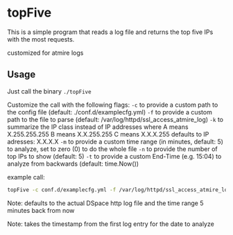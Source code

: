 topFive
=======

This is a simple program that reads a log file and returns the top five IPs with the most requests.

customized for atmire logs

## Usage

Just call the binary `./topFive`

Customize the call with the following flags:
`-c` to provide a custom path to the config file (default: ./conf.d/examplecfg.yml)
`-f` to provide a custom path to the file  to parse (default: /var/log/httpd/ssl_access_atmire_log)
`-k` to summarize the IP class instead of IP addresses where
      A means X.255.255.255 
      B means X.X.255.255 
      C means X.X.X.255 
      defaults to IP adresses: X.X.X.X 
`-m` to provide a custom time range (in minutes, default: 5) to analyze, set to zero (0) to do the whole file 
`-n` to provide the number of top IPs to show (default: 5)
`-t` to provide a custom End-Time (e.g. 15:04) to analyze from backwards (default: time.Now())


example call:
```bash
topFive -c conf.d/examplecfg.yml -f /var/log/httpd/ssl_access_atmire_log -m 5 -t 9:55
```

Note: defaults to the actual DSpace http log file and the time range 5 minutes back from now

Note: takes the timestamp from the first log entry for the date to analyze

